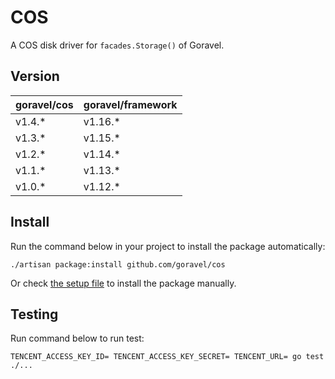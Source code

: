 # COS

A COS disk driver for `facades.Storage()` of Goravel.

## Version

| goravel/cos | goravel/framework |
|-------------|-------------------|
| v1.4.*      | v1.16.*           |
| v1.3.*      | v1.15.*           |
| v1.2.*      | v1.14.*           |
| v1.1.*      | v1.13.*           |
| v1.0.*      | v1.12.*           |

## Install

Run the command below in your project to install the package automatically:

```
./artisan package:install github.com/goravel/cos
```

Or check [the setup file](./setup/setup.go) to install the package manually.

## Testing

Run command below to run test:

```
TENCENT_ACCESS_KEY_ID= TENCENT_ACCESS_KEY_SECRET= TENCENT_URL= go test ./...
```

